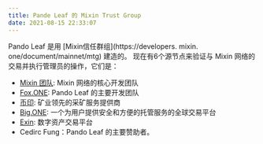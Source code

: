 ```yaml
---
title: Pande Leaf 的 Mixin Trust Group
date: 2021-08-15 22:33:07
---
```


Pando Leaf 是用 [Mixin信任群组](https://developers. mixin. one/document/mainnet/mtg) 建造的。 现在有6个源节点来验证与 Mixin 网络的交易并执行管理员的操作，它们是：

- [Mixin 团队](https://mixin.one/): Mixin 网络的核心开发团队
- [Fox.ONE](https://fox.one/): Pando Leaf 的主要开发团队
- [币印](https://poolin.com/): 矿业领先的采矿服务提供商
- [Big.ONE](https://big.one/): 一个为用户提供安全和方便的托管服务的全球交易平台
- [Exin](https://www.exin.one/): 数字资产交易平台
- Cedirc Fung：Pando Leaf 的主要赞助者。
